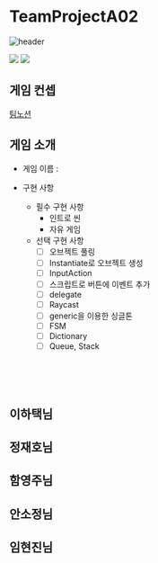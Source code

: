 # TeamProjectA02
![header](https://capsule-render.vercel.app/api?type=wave&color=auto&height=300&section=header&text=IndiviualProject1012%20&fontSize=90)

 <img src="https://img.shields.io/badge/Unity-000000?style=flat-square&logo=unity&logoColor=white"/> <img src="https://img.shields.io/badge/C sharp-512BD4?style=flat-square&logo=csharp&logoColor=white"/>

## 게임 컨셉

[팀노션](https://www.notion.so/02-55ee06ccbc1148429fee53db9ece7bc8)

## 게임 소개

- 게임 이름 : 

- 구현 사항
  - 필수 구현 사항
    - 인트로 씬
    - 자유 게임
  - 선택 구현 사항
    - [ ] 오브젝트 풀링
    - [ ] Instantiate로 오브젝트 생성
    - [ ] InputAction
    - [ ] 스크립트로 버튼에 이벤트 추가
    - [ ] delegate
    - [ ] Raycast
    - [ ] generic을 이용한 싱글톤
    - [ ] FSM
    - [ ] Dictionary
    - [ ] Queue, Stack
 
<br>
<br>
<br>

## 이하택님

## 정재호님

## 함영주님

## 안소정님

## 임현진님


